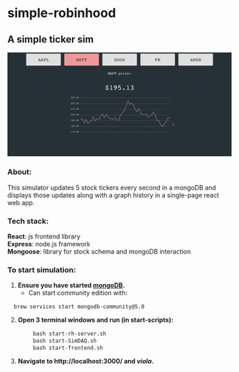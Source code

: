 # simple-robinhood
## A simple ticker sim
![TEXT](media/simple-rh.gif)

### About:
This simulator updates 5 stock tickers every second in a mongoDB and displays those updates along with a graph history in a single-page react web app. 

### Tech stack:
**React**: js frontend library   
**Express**: node.js framework  
**Mongoose**: library for stock schema and mongoDB interaction  


### To start simulation:
1. **Ensure you have started [mongoDB](https://docs.mongodb.com/manual/administration/install-community/).**
    - Can start community edition with:
```
  brew services start mongodb-community@5.0
```
2. **Open 3 terminal windows and run (in start-scripts):**
```
        bash start-rh-server.sh
        bash start-SimDAQ.sh
        bash start-frontend.sh
```
3. **Navigate to http://localhost:3000/ and *viola*.** 

